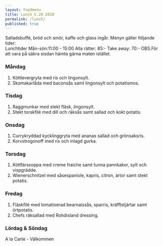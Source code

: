 ```yaml
---
layout: foodmenu
title: Lunch V.20 2020
permalink: /lunch/
published: true
---
```

Salladsbuffé, bröd och smör, kaffe och glass ingår.
Menyn gäller följande tider:  
Lunchtider  Mån-sön:11:00 - 15:00
Alla rätter: 85:- Take away: 70:-
OBS.För att vara på säkra sisdan hämta gärna maten istället.
                           

### Måndag
1. Köttlevergryta med ris och lingonsylt.
2. Skomakarlåda med baconsås samt lingonsylt och potatismos.

### Tisdag
1. Raggmunkar med stekt fläsk, lingonsylt.
2. Stekt torskfilé med dill och räksås samt sallad och kokt potatis.

### Onsdag
1. Currykryddad kycklinggryta med ananas sallad och grönsaksris.
2. Korvstrogonoff med ris och inlagd gurka.

### Torsdag
1. Köttfärssoppa med creme fraiche samt tunna pannkakor, sylt och vispgrädde. 
2. Wienerschnitzel med såsespaniole, kapris, citron, ärtor samt stekt potatis.

### Fredag
1. Fläskfilé med tomatiserad bearnaissås, sparris, kräfftstjärtar samt örtpotatis.
2. Chefs räksallad med Rohdisland dressing.
                                                                                                    
                   
### Lördag & Söndag
A la Carte - Välkommen
